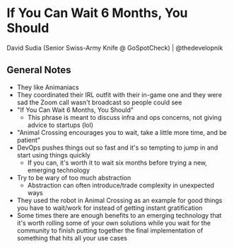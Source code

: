 # If You Can Wait 6 Months, You Should

David Sudia (Senior Swiss-Army Knife @ GoSpotCheck) | @thedevelopnik

## General Notes

- They like Animaniacs
- They coordinated their IRL outfit with their in-game one and they were sad the Zoom call wasn't broadcast so people could see
- "If You Can Wait 6 Months, You Should"
	- This phrase is meant to discuss infra and ops concerns, not giving advice to startups (lol)
- "Animal Crossing encourages you to wait, take a little more time, and be patient"
- DevOps pushes things out so fast and it's so tempting to jump in and start using things quickly
	- If you can, it's worth it to wait six months before trying a new, emerging technology
- Try to be wary of too much abstraction
	- Abstraction can often introduce/trade complexity in unexpected ways
- They used the robot in Animal Crossing as an example for good things you have to wait/work for instead of getting instant gratification
- Some times there are enough benefits to an emerging technology that it's worth rolling some of your own solutions while you wait for the community to finish putting together the final implementation of something that hits all your use cases

